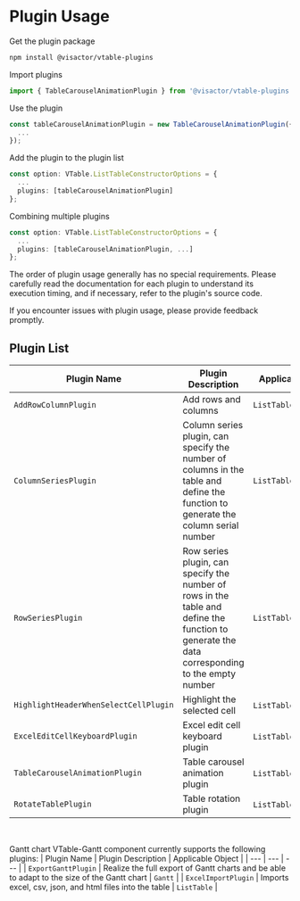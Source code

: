 # Plugin Usage

Get the plugin package

```bash
npm install @visactor/vtable-plugins
```
Import plugins

```ts
import { TableCarouselAnimationPlugin } from '@visactor/vtable-plugins';
```

Use the plugin  

```ts
const tableCarouselAnimationPlugin = new TableCarouselAnimationPlugin({
  ...
});
```

Add the plugin to the plugin list

```ts
const option: VTable.ListTableConstructorOptions = {
  ...
  plugins: [tableCarouselAnimationPlugin]
};
```

Combining multiple plugins

```ts
const option: VTable.ListTableConstructorOptions = {
  ...
  plugins: [tableCarouselAnimationPlugin, ...]
};
```

The order of plugin usage generally has no special requirements. Please carefully read the documentation for each plugin to understand its execution timing, and if necessary, refer to the plugin's source code.

If you encounter issues with plugin usage, please provide feedback promptly.

## Plugin List
| Plugin Name | Plugin Description | Applicable Object |
| --- | --- | --- |
| `AddRowColumnPlugin` | Add rows and columns | `ListTable` |
| `ColumnSeriesPlugin` | Column series plugin, can specify the number of columns in the table and define the function to generate the column serial number | `ListTable` |
| `RowSeriesPlugin` | Row series plugin, can specify the number of rows in the table and define the function to generate the data corresponding to the empty number | `ListTable` |
| `HighlightHeaderWhenSelectCellPlugin` | Highlight the selected cell | `ListTable`,`PivotTable` |
| `ExcelEditCellKeyboardPlugin` | Excel edit cell keyboard plugin | `ListTable`,`PivotTable` |
| `TableCarouselAnimationPlugin` | Table carousel animation plugin | `ListTable`,`PivotTable` |
| `RotateTablePlugin` | Table rotation plugin | `ListTable`,`PivotTable` |

<br>

Gantt chart VTable-Gantt component currently supports the following plugins:
| Plugin Name | Plugin Description | Applicable Object |
| --- | --- | --- |
| `ExportGanttPlugin` | Realize the full export of Gantt charts and be able to adapt to the size of the Gantt chart | `Gantt` |
| `ExcelImportPlugin` | Imports excel, csv, json, and html files into the table | `ListTable` |